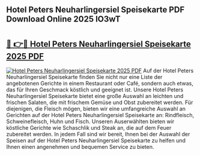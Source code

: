 ## Hotel Peters Neuharlingersiel Speisekarte PDF Download Online 2025 IO3wT

# <h2><a href="http://gc8etnj.nevu.top/?p=Hotel+Peters+Neuharlingersiel+Speisekarte">🔗 👉🔴 Hotel Peters Neuharlingersiel Speisekarte 2025 PDF</a></h2>

[![Hotel Peters Neuharlingersiel Speisekarte 2025 PDF](https://i.imgur.com/dBaPXMq.png)](http://gc8etnj.nevu.top/?p=Hotel+Peters+Neuharlingersiel+Speisekarte)
Auf der Hotel Peters Neuharlingersiel Speisekarte finden Sie nicht nur eine Liste der angebotenen Gerichte in einem Restaurant oder Café, sondern auch etwas, das für Ihren Geschmack köstlich und geeignet ist. Unsere Hotel Peters Neuharlingersiel Speisekarte bietet eine große Auswahl an leichten und frischen Salaten, die mit frischem Gemüse und Obst zubereitet werden. Für diejenigen, die Fleisch mögen, bieten wir eine umfangreiche Auswahl an Gerichten auf der Hotel Peters Neuharlingersiel Speisekarte an: Rindfleisch, Schweinefleisch, Huhn und Fisch. Unseren Auserwählten bieten wir köstliche Gerichte wie Schaschlik und Steak an, die auf dem Feuer zubereitet werden. In jedem Fall sind wir bereit, Ihnen bei der Auswahl der Speisen auf der Hotel Peters Neuharlingersiel Speisekarte zu helfen und Ihnen einen angenehmen und bequemen Service zu bieten.
